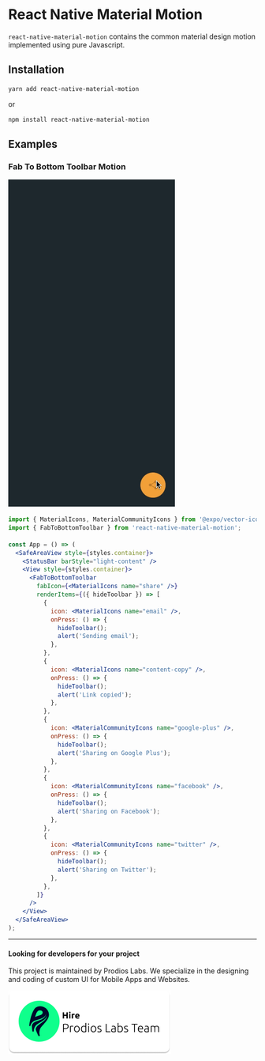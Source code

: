 # React Native Material Motion

`react-native-material-motion` contains the common material design motion implemented using pure Javascript.

## Installation

```bash
yarn add react-native-material-motion
```

or

```bash
npm install react-native-material-motion
```

## Examples

### Fab To Bottom Toolbar Motion

![Fab to Bottom Toolbar](docs/images/fab-to-bottom-toolbar.gif)

```jsx
import { MaterialIcons, MaterialCommunityIcons } from '@expo/vector-icons';
import { FabToBottomToolbar } from 'react-native-material-motion';

const App = () => (
  <SafeAreaView style={styles.container}>
    <StatusBar barStyle="light-content" />
    <View style={styles.container}>
      <FabToBottomToolbar
        fabIcon={<MaterialIcons name="share" />}
        renderItems={({ hideToolbar }) => [
          {
            icon: <MaterialIcons name="email" />,
            onPress: () => {
              hideToolbar();
              alert('Sending email');
            },
          },
          {
            icon: <MaterialIcons name="content-copy" />,
            onPress: () => {
              hideToolbar();
              alert('Link copied');
            },
          },
          {
            icon: <MaterialCommunityIcons name="google-plus" />,
            onPress: () => {
              hideToolbar();
              alert('Sharing on Google Plus');
            },
          },
          {
            icon: <MaterialCommunityIcons name="facebook" />,
            onPress: () => {
              hideToolbar();
              alert('Sharing on Facebook');
            },
          },
          {
            icon: <MaterialCommunityIcons name="twitter" />,
            onPress: () => {
              hideToolbar();
              alert('Sharing on Twitter');
            },
          },
        ]}
      />
    </View>
  </SafeAreaView>
);
```

<hr />

#### Looking for developers for your project

This project is maintained by Prodios Labs. We specialize in the designing and coding of custom UI for Mobile Apps and Websites.

![Hire Prodios Labs Team](docs/images/hire.png)
